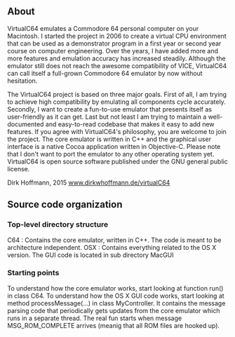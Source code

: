 ## About

VirtualC64 emulates a Commodore 64 personal computer on your Macintosh. I started the project in 2006 to create a virtual CPU environment that can be used as a demonstrator program in a first year or second year course on computer engineering. Over the years, I have added more and more features and emulation accuracy has increased steadily. Although the emulator still does not reach the awesome compatibility of VICE, VirtualC64 can call itself a full-grown Commodore 64 emulator by now without hesitation. 

The VirtualC64 project is based on three major goals. First of all, I am trying to achieve high compatibility by emulating all components cycle accurately. Secondly, I want to create a fun-to-use emulator that presents itself as user-friendly as it can get. Last but not least I am trying to maintain a well-documented and easy-to-read codebase that makes it easy to add new features. If you agree with VirtualC64's philosophy, you are welcome to join the project. The core emulator is written in C++ and the graphical user interface is a native Cocoa application written in Objective-C. Please note that I don't want to port the emulator to any other operating system yet. VirtualC64 is open source software published under the GNU general public license.

Dirk Hoffmann, 2015
www.dirkwhoffmann.de/virtualC64

## Source code organization

### Top-level directory structure

C64 : Contains the core emulator, written in C++. The code is meant to be architecture independent. 
OSX : Contains everything related to the OS X version. The GUI code is located in sub directory MacGUI
    
### Starting points

To understand how the core emulator works, start looking at function run() in class C64.
To understand how the OS X GUI code works, start looking at method processMessage(...) in class MyController. It contains the message parsing code that periodically gets updates from the core emulator which runs in a separate thread. The real fun starts when message MSG_ROM_COMPLETE arrives (meanig that all ROM files are hooked up).

